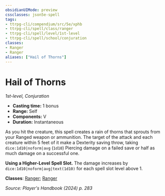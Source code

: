 ```yaml
---
obsidianUIMode: preview
cssclasses: json5e-spell
tags:
- ttrpg-cli/compendium/src/5e/xphb
- ttrpg-cli/spell/class/ranger
- ttrpg-cli/spell/level/1st-level
- ttrpg-cli/spell/school/conjuration
classes:
- Ranger
- Ranger
aliases: ["Hail of Thorns"]
---
```

# Hail of Thorns
*1st-level, Conjuration*  

- **Casting time:** 1 bonus
- **Range:** Self
- **Components:** V
- **Duration:** Instantaneous

As you hit the creature, this spell creates a rain of thorns that sprouts from your Ranged weapon or ammunition. The target of the attack and each creature within 5 feet of it make a Dexterity saving throw, taking `dice:1d10|noform|avg` (`1d10`) Piercing damage on a failed save or half as much damage on a successful one.

**Using a Higher-Level Spell Slot.** The damage increases by `dice:1d10|noform|avg|text(1d10)` for each spell slot level above 1.

**Classes**: [Ranger](list-spells-classes-ranger); [Ranger](list-spells-classes-ranger)

*Source: Player's Handbook (2024) p. 283*